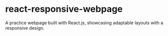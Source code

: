 # react-responsive-webpage
A practice webpage built with React.js, showcasing adaptable layouts with a responsive design.
